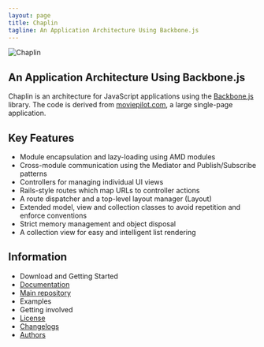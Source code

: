 ```yaml
---
layout: page
title: Chaplin
tagline: An Application Architecture Using Backbone.js
---
```


![Chaplin](http://s3.amazonaws.com/imgly_production/3401027/original.png)

## An Application Architecture Using Backbone.js

Chaplin is an architecture for JavaScript applications using the [Backbone.js](http://documentcloud.github.com/backbone/) library. The code is derived from [moviepilot.com](http://moviepilot.com/), a large single-page application.

## Key Features

* Module encapsulation and lazy-loading using AMD modules
* Cross-module communication using the Mediator and Publish/Subscribe patterns
* Controllers for managing individual UI views
* Rails-style routes which map URLs to controller actions
* A route dispatcher and a top-level layout manager (Layout)
* Extended model, view and collection classes to avoid repetition and enforce conventions
* Strict memory management and object disposal
* A collection view for easy and intelligent list rendering

## Information


* Download and Getting Started
* [Documentation](/docs)
* [Main repository](https://github.com/chaplinjs/chaplin)
* Examples
* Getting involved
* [License](/pages/license.html)
* [Changelogs](/pages/changelogs.html)
* [Authors](/pages/authors.html)
